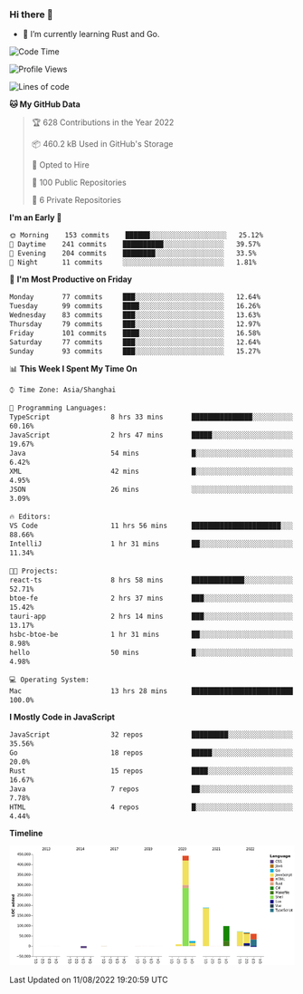 ### Hi there 👋

- 🌱 I’m currently learning Rust and Go.

<!--START_SECTION:waka-->
![Code Time](http://img.shields.io/badge/Code%20Time-654%20hrs%2040%20mins-blue)

![Profile Views](http://img.shields.io/badge/Profile%20Views-0-blue)

![Lines of code](https://img.shields.io/badge/From%20Hello%20World%20I%27ve%20Written-955%20Thousand%20lines%20of%20code-blue)

**🐱 My GitHub Data** 

> 🏆 628 Contributions in the Year 2022
 > 
> 📦 460.2 kB Used in GitHub's Storage 
 > 
> 💼 Opted to Hire
 > 
> 📜 100 Public Repositories 
 > 
> 🔑 6 Private Repositories  
 > 
**I'm an Early 🐤** 

```text
🌞 Morning    153 commits    ██████░░░░░░░░░░░░░░░░░░░   25.12% 
🌆 Daytime    241 commits    ██████████░░░░░░░░░░░░░░░   39.57% 
🌃 Evening    204 commits    ████████░░░░░░░░░░░░░░░░░   33.5% 
🌙 Night      11 commits     ░░░░░░░░░░░░░░░░░░░░░░░░░   1.81%

```
📅 **I'm Most Productive on Friday** 

```text
Monday       77 commits     ███░░░░░░░░░░░░░░░░░░░░░░   12.64% 
Tuesday      99 commits     ████░░░░░░░░░░░░░░░░░░░░░   16.26% 
Wednesday    83 commits     ███░░░░░░░░░░░░░░░░░░░░░░   13.63% 
Thursday     79 commits     ███░░░░░░░░░░░░░░░░░░░░░░   12.97% 
Friday       101 commits    ████░░░░░░░░░░░░░░░░░░░░░   16.58% 
Saturday     77 commits     ███░░░░░░░░░░░░░░░░░░░░░░   12.64% 
Sunday       93 commits     ███░░░░░░░░░░░░░░░░░░░░░░   15.27%

```


📊 **This Week I Spent My Time On** 

```text
⌚︎ Time Zone: Asia/Shanghai

💬 Programming Languages: 
TypeScript               8 hrs 33 mins       ███████████████░░░░░░░░░░   60.16% 
JavaScript               2 hrs 47 mins       █████░░░░░░░░░░░░░░░░░░░░   19.67% 
Java                     54 mins             █░░░░░░░░░░░░░░░░░░░░░░░░   6.42% 
XML                      42 mins             █░░░░░░░░░░░░░░░░░░░░░░░░   4.95% 
JSON                     26 mins             ░░░░░░░░░░░░░░░░░░░░░░░░░   3.09%

🔥 Editors: 
VS Code                  11 hrs 56 mins      ██████████████████████░░░   88.66% 
IntelliJ                 1 hr 31 mins        ██░░░░░░░░░░░░░░░░░░░░░░░   11.34%

🐱‍💻 Projects: 
react-ts                 8 hrs 58 mins       █████████████░░░░░░░░░░░░   52.71% 
btoe-fe                  2 hrs 37 mins       ███░░░░░░░░░░░░░░░░░░░░░░   15.42% 
tauri-app                2 hrs 14 mins       ███░░░░░░░░░░░░░░░░░░░░░░   13.17% 
hsbc-btoe-be             1 hr 31 mins        ██░░░░░░░░░░░░░░░░░░░░░░░   8.98% 
hello                    50 mins             █░░░░░░░░░░░░░░░░░░░░░░░░   4.98%

💻 Operating System: 
Mac                      13 hrs 28 mins      █████████████████████████   100.0%

```

**I Mostly Code in JavaScript** 

```text
JavaScript               32 repos            █████████░░░░░░░░░░░░░░░░   35.56% 
Go                       18 repos            █████░░░░░░░░░░░░░░░░░░░░   20.0% 
Rust                     15 repos            ████░░░░░░░░░░░░░░░░░░░░░   16.67% 
Java                     7 repos             ██░░░░░░░░░░░░░░░░░░░░░░░   7.78% 
HTML                     4 repos             █░░░░░░░░░░░░░░░░░░░░░░░░   4.44%

```


**Timeline**

![Chart not found](https://raw.githubusercontent.com/elton/elton/main/charts/bar_graph.png) 


 Last Updated on 11/08/2022 19:20:59 UTC
<!--END_SECTION:waka-->

<!--
**elton/elton** is a ✨ _special_ ✨ repository because its `README.md` (this file) appears on your GitHub profile.

Here are some ideas to get you started:

- 🔭 I’m currently working on ...
- 🌱 I’m currently learning ...
- 👯 I’m looking to collaborate on ...
- 🤔 I’m looking for help with ...
- 💬 Ask me about ...
- 📫 How to reach me: ...
- 😄 Pronouns: ...
- ⚡ Fun fact: ...
-->
